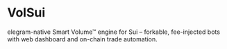 # VolSui
elegram-native Smart Volume™ engine for Sui – forkable, fee-injected bots with web dashboard and on-chain trade automation.
